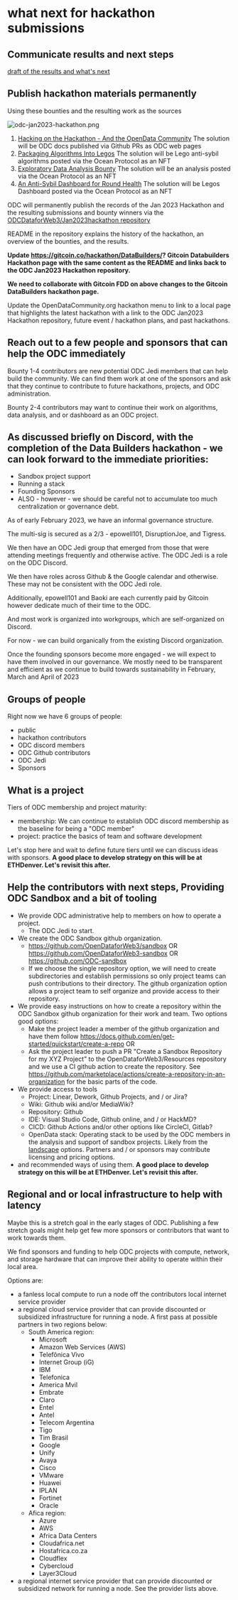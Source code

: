 # what next for hackathon submissions

## Communicate results and next steps 

[draft of the results and what's next](https://docs.google.com/document/d/11N5Y3sPvhJ0Hy_w0sjdlbH1wcv8E5c9hl6r8fvsY9ck/edit?usp=sharing)

## Publish hackathon materials permanently

Using these bounties and the resulting work as the sources

![odc-jan2023-hackathon.png](odc-jan2023-hackathon.png)

1. [Hacking on the Hackathon - And the OpenData Community](https://gitcoin.co/issue/29677) The solution will be ODC docs published via Github PRs as ODC web pages
2. [Packaging Algorithms Into Legos](https://gitcoin.co/issue/29676) The solution will be Lego anti-sybil algorithms posted via the Ocean Protocol as an NFT
3. [Exploratory Data Analysis Bounty](https://gitcoin.co/issue/29675) The solution will be an analysis posted via the Ocean Protocol as an NFT
4. [An Anti-Sybil Dashboard for Round Health](https://gitcoin.co/issue/29674) The solution will be Legos Dashboard posted via the Ocean Protocol as an NFT

ODC will permanently publish the records of the Jan 2023 Hackathon and the resulting submissions and bounty winners via the [ODCDataforWeb3/Jan2023hackathon repository](https://github.com/OpenDataforWeb3/Jan2023hackathon) 

README in the repository explains the history of the hackathon, an overview of the bounties, and the results. 

**Update https://gitcoin.co/hackathon/DataBuilders/? Gitcoin Databuilders Hackathon page with the same content as the README and links back to the ODC Jan2023 Hackathon repository.**

**We need to collaborate with Gitcoin FDD on above changes to the Gitcoin DataBuilders hackathon page.**

Update the OpenDataCommunity.org hackathon menu to link to a local page that highlights the latest hackathon with a link to the ODC Jan2023 Hackathon repository, future event / hackathon plans, and past hackathons. 

## Reach out to a few people and sponsors that can help the ODC immediately

Bounty 1-4 contributors are new potential ODC Jedi members that can help build the community. We can find them work at one of the sponsors and ask that they continue to contribute to future hackathons, projects, and ODC administration. 

Bounty 2-4 contributors may want to continue their work on algorithms, data analysis, and or dashboard as an ODC project.

## As discussed briefly on Discord, with the completion of the Data Builders hackathon - we can look forward to the immediate priorities:

- Sandbox project support
- Running a stack
- Founding Sponsors
- ALSO - however - we should be careful not to accumulate too much centralization or governance debt.

As of early February 2023, we have an informal governance structure.

The multi-sig is secured as a 2/3 - epowell101, DisruptionJoe, and Tigress.

We then have an ODC Jedi group that emerged from those that were attending meetings frequently and otherwise active. The ODC Jedi is a role on the ODC Discord.

We then have roles across Github & the Google calendar and otherwise. These may not be consistent with the ODC Jedi role.

Additionally, epowell101 and Baoki are each currently paid by Gitcoin however dedicate much of their time to the ODC.

And most work is organized into workgroups, which are self-organized on Discord.

For now - we can build organically from the existing Discord organization.

Once the founding sponsors become more engaged - we will expect to have them involved in our governance. We mostly need to be transparent and efficient as we continue to build towards sustainability in February, March and April of 2023

## Groups of people
 
Right now we have 6 groups of people:
- public
- hackathon contributors
- ODC discord members
- ODC Github contributors
- ODC Jedi
- Sponsors

## What is a project

Tiers of ODC membership and project maturity:
- membership: We can continue to establish ODC discord membership as the baseline for being a "ODC member"
- project: practice the basics of team and software development

Let's stop here and wait to define future tiers until we can discuss ideas with sponsors. **A good place to develop strategy on this will be at ETHDenver. Let's revisit this after.**

## Help the contributors with next steps, Providing ODC Sandbox and a bit of tooling

- We provide ODC administrative help to members on how to operate a project. 
  - The ODC Jedi to start. 
- We create the ODC Sandbox github organization.
  - https://github.com/OpenDataforWeb3/sandbox OR https://github.com/OpenDataforWeb3-sandbox OR https://github.com/ODC-sandbox
  - If we choose the single repository option, we will need to create subdirectories and establish permissions so only project teams can push contributions to their directory. The github organization option allows a project team to self organize and provide access to their repository. 
- We provide easy instructions on how to create a repository within the ODC Sandbox github organization for their work and team. Two options good options:
  - Make the project leader a member of the github organization and have them follow https://docs.github.com/en/get-started/quickstart/create-a-repo OR
  - Ask the project leader to push a PR "Create a Sandbox Repository for my XYZ Project" to the OpenDataforWeb3/Resources repository and we use a CI github action to create the repository. See https://github.com/marketplace/actions/create-a-repository-in-an-organization for the basic parts of the code. 
- We provide access to tools 
  -  Project: Linear, Dework, Github Projects, and / or Jira?
  -  Wiki: Github wiki and/or MediaWiki?
  -  Repository: Github
  -  IDE: Visual Studio Code, Github online, and / or HackMD?
  -  CICD: Github Actions and/or other options like CircleCI, Gitlab?
  -  OpenData stack: Operating stack to be used by the ODC members in the analysis and support of sandbox projects. Likely from the [landscape](../../docs/landscape.md) options.  Partners and / or sponsors may contribute licensing and pricing options. 
-  and recommended ways of using them. **A good place to develop strategy on this will be at ETHDenver. Let's revisit this after.**

## Regional and or local infrastructure to help with latency

Maybe this is a stretch goal in the early stages of ODC. Publishing a few stretch goals might help get few more sponsors or contributors that want to work towards them. 

We find sponsors and funding to help ODC projects with compute, network, and storage hardware that can improve their ability to operate within their local area. 

Options are: 
- a fanless local compute to run a node off the contributors local internet service provider
- a regional cloud service provider that can provide discounted or subsidized infrastructure for running a node. A first pass at possible partners in two regions below:
  - South America region:
    - Microsoft
    - Amazon Web Services (AWS)
    - Telefônica Vivo
    - Internet Group (iG)
    - IBM
    - Telefonica
    - America Mvil
    - Embrate
    - Claro
    - Entel
    - Antel
    - Telecom Argentina
    - Tigo
    - Tim Brasil
    - Google
    - Unify
    - Avaya
    - Cisco
    - VMware
    - Huawei
    - IPLAN
    - Fortinet
    - Oracle
  - Afica region:
    - Azure
    - AWS
    - Africa Data Centers
    - Cloudafrica.net
    - Hostafrica.co.za
    - Cloudflex
    - Cybercloud
    - Layer3Cloud
- a regional internet service provider that can provide discounted or subsidized network for running a node. See the provider lists above.
